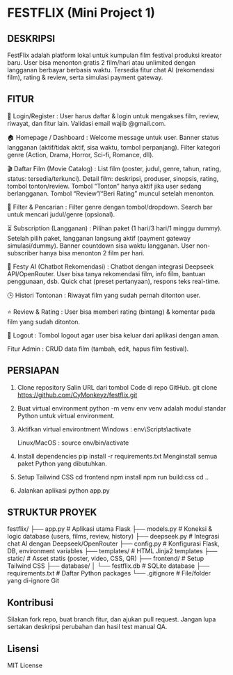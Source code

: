 # FESTFLIX (Mini Project 1)

## DESKRIPSI
FestFlix adalah platform lokal untuk kumpulan film festival produksi kreator baru. User bisa menonton gratis 2 film/hari atau unlimited dengan langganan berbayar berbasis waktu. Tersedia fitur chat AI (rekomendasi film), rating & review, serta simulasi payment gateway.

## FITUR
🔑 Login/Register : 
User harus daftar & login untuk mengakses film, review, riwayat, dan fitur lain.
Validasi email wajib @gmail.com.

🏠 Homepage / Dashboard : 
Welcome message untuk user.
Banner status langganan (aktif/tidak aktif, sisa waktu, tombol perpanjang).
Filter kategori genre (Action, Drama, Horror, Sci-fi, Romance, dll).

🎬 Daftar Film (Movie Catalog) : 
List film (poster, judul, genre, tahun, rating, status: tersedia/terkunci).
Detail film: deskripsi, produser, sinopsis, rating, tombol tonton/review.
Tombol “Tonton” hanya aktif jika user sedang berlangganan.
Tombol “Review”/“Beri Rating” muncul setelah menonton.

🔎 Filter & Pencarian : 
Filter genre dengan tombol/dropdown.
Search bar untuk mencari judul/genre (opsional).

⏳ Subscription (Langganan) : 
Pilihan paket (1 hari/3 hari/1 minggu dummy).
Setelah pilih paket, langganan langsung aktif (payment gateway simulasi/dummy).
Banner countdown sisa waktu langganan.
User non-subscriber hanya bisa menonton 2 film per hari.

🤖 Festy AI (Chatbot Rekomendasi) : 
Chatbot dengan integrasi Deepseek API/OpenRouter.
User bisa tanya rekomendasi film, info film, bantuan penggunaan, dsb.
Quick chat (preset pertanyaan), respons teks real-time.

🕒 Histori Tontonan : 
Riwayat film yang sudah pernah ditonton user.

⭐ Review & Rating : 
User bisa memberi rating (bintang) & komentar pada film yang sudah ditonton.

🚪 Logout : 
Tombol logout agar user bisa keluar dari aplikasi dengan aman.

Fitur Admin : CRUD data film (tambah, edit, hapus film festival).

## PERSIAPAN
1. Clone repository
   Salin URL dari tombol Code di repo GitHub.
   git clone https://github.com/CyMonkeyz/festflix.git

2. Buat virtual environment
   python -m venv env
   venv adalah modul standar Python untuk virtual environment.

3. Aktifkan virtual environtment
   Windows :
   env\Scripts\activate

   Linux/MacOS :
   source env/bin/activate

4. Install dependencies
   pip install -r requirements.txt
   Menginstall semua paket Python yang dibutuhkan.

5. Setup Tailwind CSS
   cd frontend
   npm install
   npm run build:css
   cd ..

6. Jalankan aplikasi
   python app.py

## STRUKTUR PROYEK
festflix/
├── app.py              # Aplikasi utama Flask
├── models.py           # Koneksi & logic database (users, films, review, history)
├── deepseek.py         # Integrasi chat AI dengan Deepseek/OpenRouter
├── config.py           # Konfigurasi Flask, DB, environment variables
├── templates/          # HTML Jinja2 templates
├── static/             # Asset statis (poster, video, CSS, QR)
├── frontend/           # Setup Tailwind CSS
├── database/
│   └── festflix.db     # SQLite database
├── requirements.txt    # Daftar Python packages
└── .gitignore          # File/folder yang di-ignore Git

## Kontribusi
Silakan fork repo, buat branch fitur, dan ajukan pull request.
Jangan lupa sertakan deskripsi perubahan dan hasil test manual QA.

## Lisensi
MIT License
